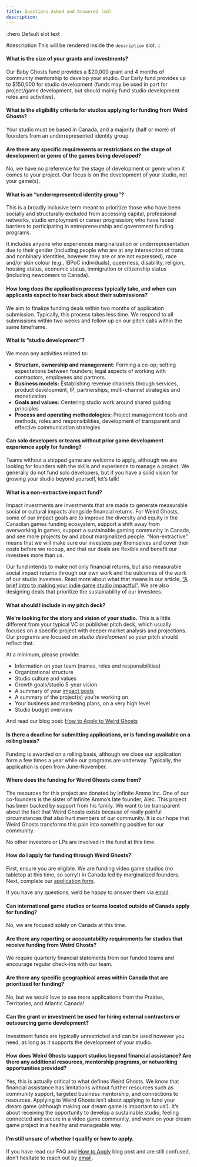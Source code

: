 ```yaml
---
title: Questions Asked and Answered (md)
description:
---
```


::hero
Default slot text

#description
This will be rendered inside the `description` slot.
::

#### What is the size of your grants and investments?

[](https://weirdghosts.ca/#size-of-investments)

Our Baby Ghosts fund provides a $20,000 grant and 4 months of community mentorship to develop your studio. Our Early fund provides up to $150,000 for studio development (funds may be used in part for project/game development, but should mainly fund studio development roles and activities).

#### What is the eligibility criteria for studios applying for funding from Weird Ghosts?

[](https://weirdghosts.ca/#eligibility-criteria)

Your studio must be based in Canada, and a majority (half or more) of founders from an underrepresented identity group.

#### Are there any specific requirements or restrictions on the stage of development or genre of the games being developed?

[](https://weirdghosts.ca/#development-requirements)

No, we have no preference for the stage of development or genre when it comes to your project. Our focus is on the development of your studio, not your game(s).

#### What is an “underrepresented identity group”?

[](https://weirdghosts.ca/#identity)

This is a broadly inclusive term meant to prioritize those who have been socially and structurally excluded from accessing capital, professional networks, studio employment or career progression; who have faced barriers to participating in entrepreneurship and government funding programs.

It includes anyone who experiences marginalization or underrepresentation due to their gender (including people who are at any intersection of trans and nonbinary identities, however they are or are not expressed), race and/or skin colour (e.g., IBPoC individuals), queerness, disability, religion, housing status, economic status, immigration or citizenship status (including newcomers to Canada).

#### How long does the application process typically take, and when can applicants expect to hear back about their submissions?

[](https://weirdghosts.ca/#application-timeline)

We aim to finalize funding deals within two months of application submission. Typically, this process takes less time. We respond to all submissions within two weeks and follow up on our pitch calls within the same timeframe.

#### What is “studio development”?

[](https://weirdghosts.ca/#studio-development)

We mean any activities related to:

- **Structure, ownership and management:** Forming a co-op; setting expectations between founders; legal aspects of working with contractors, employees and partners.
- **Business models:** Establishing revenue channels through services, product development, IP, partnerships, multi-channel strategies and monetization
- **Goals and values:** Centering studio work around shared guiding principles
- **Process and operating methodologies:** Project management tools and methods, roles and responsibilities, development of transparent and effective communication strategies

#### Can solo developers or teams without prior game development experience apply for funding?

[](https://weirdghosts.ca/#funding-solo-developers)

Teams without a shipped game are welcome to apply, although we are looking for founders with the skills and experience to manage a project. We generally do not fund solo developers, but if you have a solid vision for growing your studio beyond yourself, let’s talk!

#### What is a non-extractive impact fund?

[](https://weirdghosts.ca/#what-is-an-impact-fund)

Impact investments are investments that are made to generate measurable social or cultural impacts alongside financial returns. For Weird Ghosts, some of our impact goals are to improve the diversity and equity in the Canadian games funding ecosystem, support a shift away from overworking in games, support a sustainable gaming community in Canada, and see more projects by and about marginalized people. “Non-extractive” means that we will make sure our investees pay themselves and cover their costs before we recoup, and that our deals are flexible and benefit our investees more than us.

Our fund intends to make not only financial returns, but also measurable social impact returns through our own work and the outcomes of the work of our studio investees. Read more about what that means in our article, [“A brief intro to making your indie game studio impactful”](https://weirdghosts.ca/blog/a-brief-intro-to-making-your-indie-game-studio-impactful/). We are also designing deals that prioritize the sustainability of our investees.

#### What should I include in my pitch deck?

[](https://weirdghosts.ca/#pitch-deck)

**We’re looking for the story and vision of your studio.** This is a little different from your typical VC or publisher pitch deck, which usually focuses on a specific project with deeper market analysis and projections. Our programs are focused on *studio development* so your pitch should reflect that.

At a minimum, please provide:

- Information on your team (names, roles and responsibilities)
- Organizational structure
- Studio culture and values
- Growth goals/studio 5-year vision
- A summary of your [impact goals](https://weirdghosts.ca/blog/a-brief-intro-to-making-your-indie-game-studio-impactful/)
- A summary of the project(s) you’re working on
- Your business and marketing plans, on a very high level
- Studio budget overview

And read our blog post: [How to Apply to Weird Ghosts](https://weirdghosts.ca/blog/how-to-apply-to-weird-ghosts/)

#### Is there a deadline for submitting applications, or is funding available on a rolling basis?

[](https://weirdghosts.ca/#application-deadline)

Funding is awarded on a rolling basis, although we close our application form a few times a year while our programs are underway. Typically, the application is open from June-November.

#### Where does the funding for Weird Ghosts come from?

[](https://weirdghosts.ca/#resources)

The resources for this project are donated by Infinite Ammo Inc. One of our co-founders is the sister of Infinite Ammo’s late founder, Alec. This project has been backed by support from his family. We want to be transparent about the fact that Weird Ghosts exists because of really painful circumstances that also hurt members of our community. It is our hope that Weird Ghosts transforms this pain into something positive for our community.

No other investors or LPs are involved in the fund at this time.

#### How do I apply for funding through Weird Ghosts?

[](https://weirdghosts.ca/#how-to-apply)

First, ensure you are eligible. We are funding video game studios (no tabletop at this time, so sorry!) in Canada led by marginalized founders. Next, complete our [application form](https://weirdghosts.ca/apply).

If you have any questions, we’d be happy to answer them via [email](mailto:hello@weirdghosts.ca).

#### Can international game studios or teams located outside of Canada apply for funding?

[](https://weirdghosts.ca/#international-studios-funding)

No, we are focused solely on Canada at this time.

#### Are there any reporting or accountability requirements for studios that receive funding from Weird Ghosts?

[](https://weirdghosts.ca/#reporting-requirements)

We require quarterly financial statements from our funded teams and encourage regular check-ins with our team.

#### Are there any specific geographical areas within Canada that are prioritized for funding?

[](https://weirdghosts.ca/#geographical-prioritization)

No, but we would love to see more applications from the Prairies, Territories, and Atlantic Canada!

#### Can the grant or investment be used for hiring external contractors or outsourcing game development?

[](https://weirdghosts.ca/#grant-use-external-contractors)

Investment funds are typically unrestricted and can be used however you need, as long as it supports the development of your studio.

#### How does Weird Ghosts support studios beyond financial assistance? Are there any additional resources, mentorship programs, or networking opportunities provided?

[](https://weirdghosts.ca/#studio-support-beyond-funding)

Yes, this is actually critical to what defines Weird Ghosts. We know that financial assistance has limitations without further resources such as community support, targeted business mentorship, and connections to resources. Applying to Weird Ghosts isn’t about applying to fund your dream game (although making our dream game is important to us!). It’s about receiving the opportunity to develop a sustainable studio, feeling connected and secure in a video game community, and work on your dream game project in a healthy and manageable way.

#### I’m still unsure of whether I qualify or how to apply.

[](https://weirdghosts.ca/#qualification-application)

If you have read our FAQ and [How to Apply](https://weirdghosts.ca/blog/how-to-apply-to-weird-ghosts/) blog post and are still confused, don’t hesitate to reach out by [email](mailto:hello@weirdghosts.ca).
